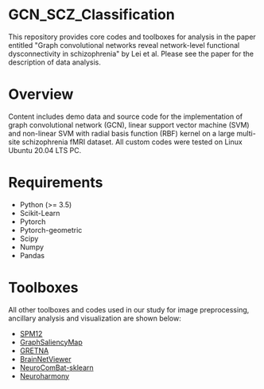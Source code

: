# GCN_SCZ_Classification

This repository provides core codes and toolboxes for analysis in the paper entitled "Graph convolutional networks reveal network-level functional dysconnectivity in schizophrenia" by Lei et al. Please see the paper for the description of data analysis.

# Overview
Content includes demo data and source code for the implementation of graph convolutional network (GCN), linear support vector machine (SVM) and non-linear SVM with radial basis function (RBF) kernel on a large multi-site schizophrenia fMRI dataset. All custom codes were tested on Linux Ubuntu 20.04 LTS PC.

# Requirements
- Python (>= 3.5)
- Scikit-Learn
- Pytorch
- Pytorch-geometric
- Scipy
- Numpy
- Pandas

# Toolboxes

All other toolboxes and codes used in our study for image preprocessing, ancillary analysis and visualization are shown below:

- [SPM12](https://www.fil.ion.ucl.ac.uk/spm/software/spm12/)
- [GraphSaliencyMap](https://github.com/sarslancs/graph_saliency_maps)
- [GRETNA](https://www.nitrc.org/projects/gretna/)
- [BrainNetViewer](https://www.nitrc.org/projects/bnv/)
- [NeuroComBat-sklearn](https://github.com/Warvito/neurocombat_sklearn)
- [Neuroharmony](https://github.com/garciadias/Neuroharmony)

